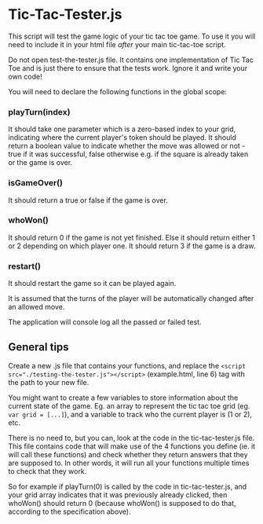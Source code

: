 # Tic-Tac-Tester.js
This script will test the game logic of your tic tac toe game. To use it you will need to include it in your html file _after_ your main tic-tac-toe script. 

Do not open test-the-tester.js file. It contains one implementation of Tic Tac Toe and is just there to ensure that the tests work. Ignore it and write your own code!

You will need to declare the following functions in the global scope: 

### playTurn(index)
It should take one parameter which is a zero-based index to your grid, indicating where the current player's token should be played. 
It should return a boolean value to indicate whether the move was allowed or not - true if it was successful, false otherwise e.g. if the square is already taken or the game is over.

### isGameOver()
It should return a true or false if the game is over.

### whoWon()
It should return 0 if the game is not yet finished. Else it should return either 1 or 2 depending on which player one. It should return 3 if the game is a draw.

### restart()
It should restart the game so it can be played again.

It is assumed that the turns of the player will be automatically changed after an allowed move.

The application will console log all the passed or failed test.

## General tips
Create a new .js file that contains your functions, and replace the `<script src="./testing-the-tester.js"></script>` (example.html, line 6) tag with the path to your new file.

You might want to create a few variables to store information about the current state of the game. Eg. an array to represent the tic tac toe grid (eg. `var grid = [...]`), and a variable to track who the current player is (1 or 2), etc.

There is no need to, but you can, look at the code in the tic-tac-tester.js file. This file contains code that will make use of the 4 functions you define (ie. it will call these functions) and check whether they return answers that they are supposed to. In other words, it will run all your functions multiple times to check that they work. 

So for example if playTurn(0) is called by the code in tic-tac-tester.js, and your grid array indicates that it was previously already clicked, then whoWon() should return 0 (because whoWon() is supposed to do that, according to the specification above). 
